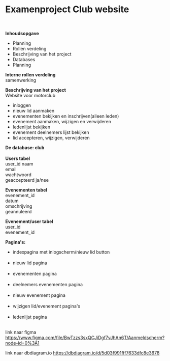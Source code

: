 # Examenproject Club website 
<br>

<strong>Inhoudsopgave </strong>  
<ul><li>Planning</li>
<li>Rollen verdeling</li>
<li>Beschrijving van het project</li>
<li>Databases</li>
<li>Planning</li></ul>
<strong>Interne rollen verdeling </strong>  <br>
samenwerking<br>



<strong>Beschrijving van het project</strong><br>
Website voor motorclub<br>
<ul>
  <li>inloggen</li>
  <li>nieuw lid aanmaken</li>
  <li>evenementen bekijken en inschrijven(alleen leden)</li>
  <li>evenement aanmaken, wijzigen en verwijderen</li>
  <li>ledenlijst bekijken</li>
  <li>evenement deelnemers lijst bekijken</li>
  <li>lid accepteren, wijzigen, verwijderen</li>
</ul>


<strong>De database: club</strong><br><br>
<b>Users tabel</b><br>
user_id naam<br>
email<br>
wachtwoord<br>
geaccepteerd ja/nee<br>

<b>Evenementen tabel</b><br>
evenement_id<br>
datum<br>
omschrijving<br>
geannuleerd<br>

<b>Evenement/user tabel</b><br>
user_id<br>
evenement_id<br>


<strong>Pagina's: </strong><br>
<ul>
  <li>indexpagina met inlogscherm/nieuw lid button</li><br>
  <li>nieuw lid pagina</li><br>
  <li>evenementen pagina</li><br>
  <li>deelnemers evenementen pagina</li><br>
  <li>nieuw evenement pagina</li><br>
  <li>wijzigen lid/evenement pagina's</li><br>
  <li>ledenlijst pagina</li><br>
</ul>

link naar figma https://www.figma.com/file/BwTzzs3sxQCJiDgf7vJhAn6T/Aanmeldscherm?node-id=0%3A1 <br>

link naar dbdiagram.io  https://dbdiagram.io/d/5d03f991fff7633dfc8e3678

